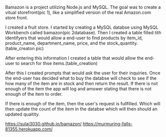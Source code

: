 Bamazon is a project utilizing Node.js and MySQL.  The goal was to create a vitual storefront(pic 1), like a simplified version of the real Amazon.com store front. 

I created a fruit store. I started by creating a MySQL databse using MySQL Workbench called bamazon(pic 2database). 
Then I created a table filled tith identifyers that would allow a end-user to find products by item_id, product_name, department_name, price, and the stock_quantity.(table_creaton pic)

After entering this information I created a table that would allow the end-user to search for thse items.(table_creation)

After this I created prompts that would ask the user for their inquiries. Once the end-user has decided what to buy the databse will check to see if the how many of the item are in stock and then return the result.  If there is not enough of the item the app will log and amswer stating that there is not enough of the item to order.

If there is enough of the item, then the user's request is fullfilled. Which will then update the count of the item in the databse which will then should an updated quaitity.


https://sulai3030.github.io/bamazon/
https://murmuring-falls-81355.herokuapp.com/
